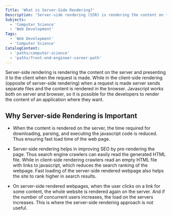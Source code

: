 ```yaml
---
Title: 'What is Server-Side Rendering?'
Description: 'Server-side rendering (SSR) is rendering the content on the server and presenting it to the client when a request is made. When a request is made in client-side rendering (opposite of server-side rendering), the server sends separate files and content that is rendered in the browser. JavaScript works both on the server and browser, so it is possible for developers to render the content of an application where they want. Why Server-Side Rendering is Important - When content is rendered on a server, the time required for downloading, parsing, and executing JavaScript code is reduced. This will ensure fast load times for web pages. - Server-side rendering helps in improving SEO (Search Engine Optimization) by pre-rendering the page. Thus, search engine crawlers can easily read the generated HTML file. In client-side rendering, crawlers read an empty HTML file with links to JavaScript that reduce the search ranking of the web page. Fast loading of the server-side rendered web page also helps the site rank higher in search results. - When the user clicks on a link for some content on a server-side rendered web page, the whole website is rendered again on the server. If the number of concurrent users increases, the load on the servers increases as well. This is where the server-side rendering approach is not useful.'
Subjects:
  - 'Computer Science'
  - 'Web Development'
Tags:
  - 'Web Development'
  - 'Computer Science'
CatalogContent:
  - 'paths/computer-science'
  - 'paths/front-end-engineer-career-path'
---
```


Server-side rendering is rendering the content on the server and presenting it to the client when the request is made. While in the client-side rendering (opposite of server-side rendering) when a request is made server sends separate files and the content is rendered in the browser. Javascript works both on server and browser, so it is possible for the developers to render the content of an application where they want.

## Why Server-side Rendering is Important

- When the content is rendered on the server, the time required for downloading, parsing, and executing the javascript code is reduced. Thus ensuring fast load time of the web page.

- Server-side rendering helps in improving SEO by pre-rendering the page. Thus search engine crawlers can easily read the generated HTML file. While in client-side rendering crawlers read an empty HTML file with links to javascript, which reduces the search ranking of the webpage. Fast loading of the server-side rendered webpage also helps the site to rank higher in search results.

- On server-side rendered webpages, when the user clicks on a link for some content, the whole website is rendered again on the server. And if the number of concurrent users increases, the load on the servers increases. This is where the server-side rendering approach is not useful.
